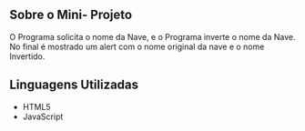 
## Sobre o Mini- Projeto

O Programa solicita o nome da Nave, e o Programa inverte o nome da Nave. No final é mostrado um alert com o nome original da nave e o nome Invertido.
 

## Linguagens Utilizadas

- HTML5
- JavaScript